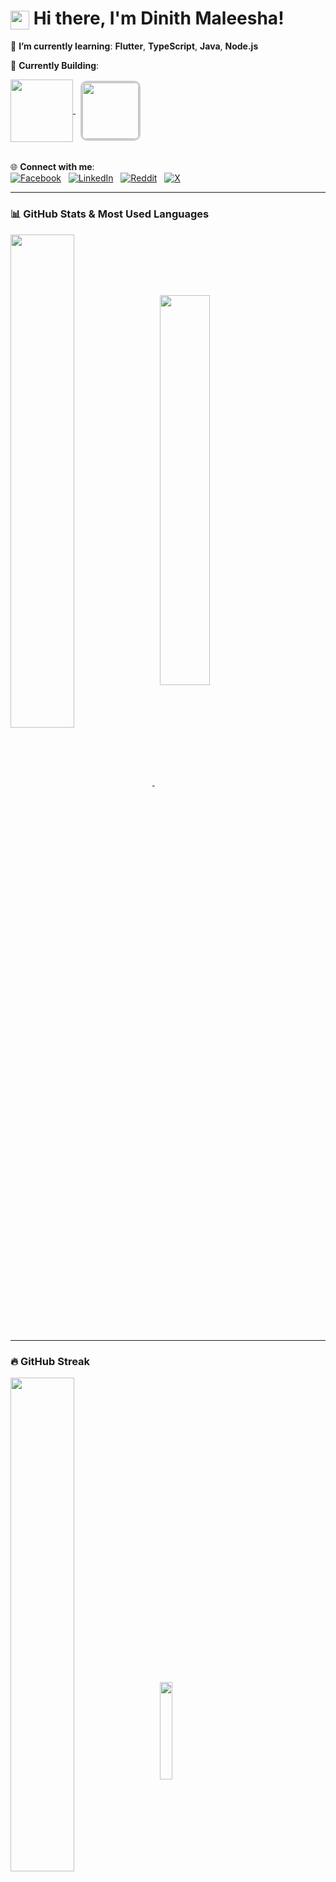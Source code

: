 <div>
  <h1><img height="30" src="https://media.tenor.com/qKGlaYl2DqMAAAAi/gif-de-sauda%C3%A7%C3%A3o.gif" style="vertical-align: middle;" /> Hi there, I'm Dinith Maleesha!</h1>
</div>

🌱 **I’m currently learning**: **Flutter**, **TypeScript**, **Java**, **Node.js**  

🚀 **Currently Building**:  

<div align="left">
  <a href="https://github.com/dinithmaleesha/learn-typescript">
    <img height=100 align="center" src="https://github-readme-stats.vercel.app/api/pin/?username=dinithmaleesha&repo=learn-typescript&theme=tokyonight&show_owner=true" />
  </a>&nbsp;
  <img height="90" align="center" style="border: 3px solid #ccc; border-radius: 10px;" src="https://media.giphy.com/media/Dh5q0sShxgp13DwrvG/giphy.gif?cid=790b7611aud0juywhsofvfk224ejn5mw46yj2qmfjl6n7cq2&ep=v1_gifs_search&rid=giphy.gif&ct=g" />
</div>

<br>

🌐 **Connect with me**:  
[![Facebook](https://img.shields.io/badge/Facebook-%231877F2.svg?&style=for-the-badge&logo=facebook&logoColor=white)](https://web.facebook.com/dinith.m)&nbsp;&nbsp;
[![LinkedIn](https://img.shields.io/badge/LinkedIn-%230077B5.svg?&style=for-the-badge&logo=linkedin&logoColor=white)](https://www.linkedin.com/in/dinith-m/)&nbsp;&nbsp;
[![Reddit](https://img.shields.io/badge/Reddit-%23FF4500.svg?&style=for-the-badge&logo=reddit&logoColor=white)](https://www.reddit.com/user/Professional_Hat5581/)&nbsp;&nbsp;
[![X](https://img.shields.io/badge/X-%23000000.svg?&style=for-the-badge&logo=x&logoColor=white)](https://x.com/dinith__M)


---

### 📊 GitHub Stats & Most Used Languages  

<div align="left">
  <a href="https://github.com/dinithmaleesha">
    <img width="45%" align="center" src="https://github-readme-stats.vercel.app/api?username=dinithmaleesha&show_icons=true&theme=tokyonight" />
  </a>&nbsp;
  <a href="https://github.com/dinithmaleesha">
    <img width="40%" align="center" src="https://github-readme-stats.vercel.app/api/top-langs/?username=dinithmaleesha&layout=compact&theme=tokyonight&hide_progress=true" />
  </a>
</div>


---

### 🔥 GitHub Streak  
<div align="left">
  <img width="45%" align="center" src="https://github-readme-streak-stats.herokuapp.com/?user=dinithmaleesha&theme=tokyonight&hide_border=false" />&nbsp;&nbsp;
  <img width="20%" align="center" src="https://media.giphy.com/media/blSTtZehjAZ8I/giphy.gif?cid=790b7611a6h9ul4dxz3b02ehzpl3fvrn5o2z0tefjv9zv11s&ep=v1_gifs_search&rid=giphy.gif&ct=g" />
</div>

---

### 🏆 GitHub Achievements  
![GitHub Trophy](https://github-profile-trophy.vercel.app/?username=dinithmaleesha&theme=tokyonight)  

---

### 👀 Profile Views  
![Visitor Count](https://komarev.com/ghpvc/?username=dinithmaleesha&color=brightgreen&style=flat-square)  

---

✨ "Life is a canvas; make it a masterpiece ✨"
